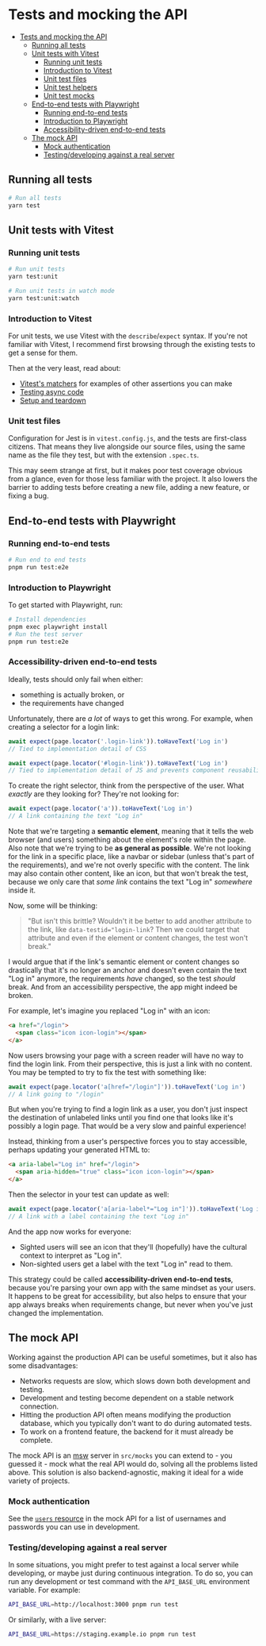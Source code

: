 # Tests and mocking the API

- [Tests and mocking the API](#tests-and-mocking-the-api)
  - [Running all tests](#running-all-tests)
  - [Unit tests with Vitest](#unit-tests-with-vitest)
    - [Running unit tests](#running-unit-tests)
    - [Introduction to Vitest](#introduction-to-vitest)
    - [Unit test files](#unit-test-files)
    - [Unit test helpers](#unit-test-helpers)
    - [Unit test mocks](#unit-test-mocks)
  - [End-to-end tests with Playwright](#end-to-end-tests-with-playwright)
    - [Running end-to-end tests](#running-end-to-end-tests)
    - [Introduction to Playwright](#introduction-to-playwright)
    - [Accessibility-driven end-to-end tests](#accessibility-driven-end-to-end-tests)
  - [The mock API](#the-mock-api)
    - [Mock authentication](#mock-authentication)
    - [Testing/developing against a real server](#testingdeveloping-against-a-real-server)

## Running all tests

```bash
# Run all tests
yarn test
```

## Unit tests with Vitest

### Running unit tests

```bash
# Run unit tests
yarn test:unit

# Run unit tests in watch mode
yarn test:unit:watch
```

### Introduction to Vitest

For unit tests, we use Vitest with the `describe`/`expect` syntax. If you're not familiar with Vitest, I recommend first browsing through the existing tests to get a sense for them.

Then at the very least, read about:

- [Vitest's matchers](https://facebook.github.io/jest/docs/en/expect.html) for examples of other assertions you can make
- [Testing async code](https://facebook.github.io/jest/docs/en/asynchronous.html)
- [Setup and teardown](https://facebook.github.io/jest/docs/en/setup-teardown.html)

### Unit test files

Configuration for Jest is in `vitest.config.js`, and the tests are first-class citizens. That means they live alongside our source files, using the same name as the file they test, but with the extension `.spec.ts`.

This may seem strange at first, but it makes poor test coverage obvious from a glance, even for those less familiar with the project. It also lowers the barrier to adding tests before creating a new file, adding a new feature, or fixing a bug.

## End-to-end tests with Playwright

### Running end-to-end tests

```bash
# Run end to end tests
pnpm run test:e2e
```

### Introduction to Playwright

To get started with Playwright, run:

```bash
# Install dependencies
pnpm exec playwright install
# Run the test server
pnpm run test:e2e
```

### Accessibility-driven end-to-end tests

Ideally, tests should only fail when either:

- something is actually broken, or
- the requirements have changed

Unfortunately, there are _a lot_ of ways to get this wrong. For example, when creating a selector for a login link:

```js
await expect(page.locator('.login-link')).toHaveText('Log in')
// Tied to implementation detail of CSS

await expect(page.locator('#login-link')).toHaveText('Log in')
// Tied to implementation detail of JS and prevents component reusability
```

To create the right selector, think from the perspective of the user. What _exactly_ are they looking for? They're not looking for:

```js
await expect(page.locator('a')).toHaveText('Log in')
// A link containing the text "Log in"
```

Note that we're targeting a **semantic element**, meaning that it tells the web browser (and users) something about the element's role within the page. Also note that we're trying to be **as general as possible**. We're not looking for the link in a specific place, like a navbar or sidebar (unless that's part of the requirements), and we're not overly specific with the content. The link may also contain other content, like an icon, but that won't break the test, because we only care that _some link_ contains the text "Log in" _somewhere_ inside it.

Now, some will be thinking:

> "But isn't this brittle? Wouldn't it be better to add another attribute to the link, like `data-testid="login-link`? Then we could target that attribute and even if the element or content changes, the test won't break."

I would argue that if the link's semantic element or content changes so drastically that it's no longer an anchor and doesn't even contain the text "Log in" anymore, the requirements _have_ changed, so the test _should_ break. And from an accessibility perspective, the app might indeed be broken.

For example, let's imagine you replaced "Log in" with an icon:

```html
<a href="/login">
  <span class="icon icon-login"></span>
</a>
```

Now users browsing your page with a screen reader will have no way to find the login link. From their perspective, this is just a link with no content. You may be tempted to try to fix the test with something like:

```js
await expect(page.locator('a[href="/login"]')).toHaveText('Log in')
// A link going to "/login"
```

But when you're trying to find a login link as a user, you don't just inspect the destination of unlabeled links until you find one that looks like it's possibly a login page. That would be a very slow and painful experience!

Instead, thinking from a user's perspective forces you to stay accessible, perhaps updating your generated HTML to:

```html
<a aria-label="Log in" href="/login">
  <span aria-hidden="true" class="icon icon-login"></span>
</a>
```

Then the selector in your test can update as well:

```js
await expect(page.locator('a[aria-label*="Log in"]')).toHaveText('Log in')
// A link with a label containing the text "Log in"
```

And the app now works for everyone:

- Sighted users will see an icon that they'll (hopefully) have the cultural context to interpret as "Log in".
- Non-sighted users get a label with the text "Log in" read to them.

This strategy could be called **accessibility-driven end-to-end tests**, because you're parsing your own app with the same mindset as your users. It happens to be great for accessibility, but also helps to ensure that your app always breaks when requirements change, but never when you've just changed the implementation.

## The mock API

Working against the production API can be useful sometimes, but it also has some disadvantages:

- Networks requests are slow, which slows down both development and testing.
- Development and testing become dependent on a stable network connection.
- Hitting the production API often means modifying the production database, which you typically don't want to do during automated tests.
- To work on a frontend feature, the backend for it must already be complete.

The mock API is an [msw](https://mswjs.io/) server in `src/mocks` you can extend to - you guessed it - mock what the real API would do, solving all the problems listed above. This solution is also backend-agnostic, making it ideal for a wide variety of projects.

### Mock authentication

See the [`users` resource](../src/mocks/resources/users.ts) in the mock API for a list of usernames and passwords you can use in development.

### Testing/developing against a real server

In some situations, you might prefer to test against a local server while developing, or maybe just during continuous integration. To do so, you can run any development or test command with the `API_BASE_URL` environment variable. For example:

```bash
API_BASE_URL=http://localhost:3000 pnpm run test
```

Or similarly, with a live server:

```bash
API_BASE_URL=https://staging.example.io pnpm run test
```
